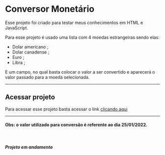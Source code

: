 # Conversor Monetário

Esse projeto foi criado para testar meus conhecimentos em HTML e JavaScript.

Para esse projeto é usado uma lista com 4 moedas estrangeiras sendo elas:
* Dolar americano ;
* Dolar canadense ;
* Euro ;
* Libra ;

E um campo, no qual basta colocar o valor a ser convertido e aparecerá o valor passado para a moeda selecionada.

<hr>

## Acessar projeto
Para acessar esse projeto basta acessar o link [clicando aqui](https://danieldpalma.github.io/conversor-monetario/)

<hr>


#### Obs: o valor utilizado para conversão é referente ao dia 25/01/2022.

<br>

##### Projeto em andamento
